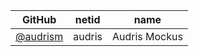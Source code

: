 |GitHub|netid|name|
|----|------|----|
|[@audrism](https://github.com/audrism)|audris|Audris Mockus|

